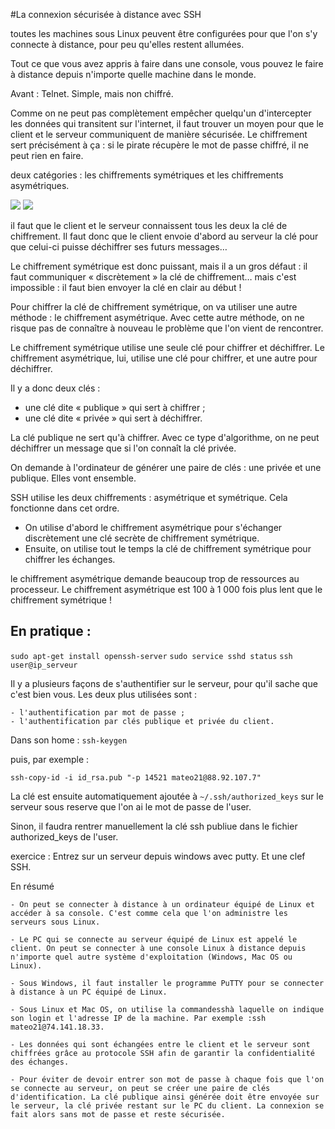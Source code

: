 #La connexion sécurisée à distance avec SSH

toutes les machines sous Linux peuvent être configurées pour que l'on s'y connecte à distance, pour peu qu'elles restent allumées.

Tout ce que vous avez appris à faire dans une console, vous pouvez le faire à distance depuis n'importe quelle machine dans le monde.

Avant : Telnet. Simple, mais non chiffré.

Comme on ne peut pas complètement empêcher quelqu'un d'intercepter les données qui transitent sur l'internet, il faut trouver un moyen pour que le client et le serveur communiquent de manière sécurisée. Le chiffrement sert précisément à ça : si le pirate récupère le mot de passe chiffré, il ne peut rien en faire.

deux catégories : les chiffrements symétriques et les chiffrements asymétriques.

![](https://user.oc-static.com/files/144001_145000/144717.png)
![](https://user.oc-static.com/files/144001_145000/144718.png)

il faut que le client et le serveur connaissent tous les deux la clé de chiffrement.
Il faut donc que le client envoie d'abord au serveur la clé pour que celui-ci puisse déchiffrer ses futurs messages…

Le chiffrement symétrique est donc puissant, mais il a un gros défaut : il faut communiquer « discrètement » la clé de chiffrement… mais c'est impossible : il faut bien envoyer la clé en clair au début !

Pour chiffrer la clé de chiffrement symétrique, on va utiliser une autre méthode : le chiffrement asymétrique. Avec cette autre méthode, on ne risque pas de connaître à nouveau le problème que l'on vient de rencontrer.

Le chiffrement symétrique utilise une seule clé pour chiffrer et déchiffrer.
Le chiffrement asymétrique, lui, utilise une clé pour chiffrer, et une autre pour déchiffrer.

Il y a donc deux clés :

- une clé dite « publique » qui sert à chiffrer ;
- une clé dite « privée » qui sert à déchiffrer.

La clé publique ne sert qu'à chiffrer. Avec ce type d'algorithme, on ne peut déchiffrer un message que si l'on connaît la clé privée.

On demande à l'ordinateur de générer une paire de clés : une privée et une publique. Elles vont ensemble.

SSH utilise les deux chiffrements : asymétrique et symétrique. Cela fonctionne dans cet ordre.

- On utilise d'abord le chiffrement asymétrique pour s'échanger discrètement une clé secrète de chiffrement symétrique.
- Ensuite, on utilise tout le temps la clé de chiffrement symétrique pour chiffrer les échanges.

le chiffrement asymétrique demande beaucoup trop de ressources au processeur. Le chiffrement asymétrique est 100 à 1 000 fois plus lent que le chiffrement symétrique !

## En pratique :

`sudo apt-get install openssh-server`
`sudo service sshd status`
`ssh user@ip_serveur`

Il y a plusieurs façons de s'authentifier sur le serveur, pour qu'il sache que c'est bien vous. Les deux plus utilisées sont :

    - l'authentification par mot de passe ;
    - l'authentification par clés publique et privée du client.

Dans son home :
`ssh-keygen`

puis, par exemple :

`ssh-copy-id -i id_rsa.pub "-p 14521 mateo21@88.92.107.7"`

La clé est ensuite automatiquement ajoutée à `~/.ssh/authorized_keys`  sur le serveur sous reserve que l'on ai le mot de passe de l'user.

Sinon, il faudra rentrer manuellement la clé ssh publiue dans le fichier authorized_keys de l'user.


exercice : Entrez sur un serveur depuis windows avec putty. Et une clef SSH.



En résumé

    - On peut se connecter à distance à un ordinateur équipé de Linux et accéder à sa console. C'est comme cela que l'on administre les serveurs sous Linux.
    
    - Le PC qui se connecte au serveur équipé de Linux est appelé le client. On peut se connecter à une console Linux à distance depuis n'importe quel autre système d'exploitation (Windows, Mac OS ou Linux).
    
    - Sous Windows, il faut installer le programme PuTTY pour se connecter à distance à un PC équipé de Linux.
    
    - Sous Linux et Mac OS, on utilise la commandesshà laquelle on indique son login et l'adresse IP de la machine. Par exemple :ssh mateo21@74.141.18.33.
    
    - Les données qui sont échangées entre le client et le serveur sont chiffrées grâce au protocole SSH afin de garantir la confidentialité des échanges.
    
    - Pour éviter de devoir entrer son mot de passe à chaque fois que l'on se connecte au serveur, on peut se créer une paire de clés d'identification. La clé publique ainsi générée doit être envoyée sur le serveur, la clé privée restant sur le PC du client. La connexion se fait alors sans mot de passe et reste sécurisée.
